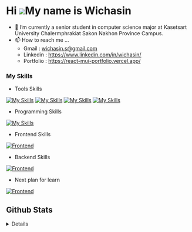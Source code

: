 Hi ![](https://user-images.githubusercontent.com/18350557/176309783-0785949b-9127-417c-8b55-ab5a4333674e.gif)My name is Wichasin
================================================================================================================================



- 🌱 I’m currently a senior student in computer science major at Kasetsart University Chalermphrakiat Sakon Nakhon Province Campus.
- 📫 How to reach me ...
   - Gmail : wichasin.s@gmail.com
   - Linkedin : https://www.linkedin.com/in/wichasin/
   - Portfolio : https://react-mui-portfolio.vercel.app/




### My Skills
- Tools Skills

[![My Skills](https://skillicons.dev/icons?i=vscode)](https://github.com/mskerz)
[![My Skills](https://skillicons.dev/icons?i=postman)](https://github.com/mskerz)
[![My Skills](https://skillicons.dev/icons?i=docker)](https://github.com/mskerz)
[![My Skills](https://skillicons.dev/icons?i=github)](https://github.com/mskerz)

- Programming Skills

[![My Skills](https://skillicons.dev/icons?i=html,css,js,php,ts,dart,java,python)](https://github.com/mskerz)
 

- Frontend Skills 

[![Frontend](https://skillicons.dev/icons?i=angular,bootstrap,react,flutter)](https://github.com/mskerz)


- Backend Skills 

[![Frontend](https://skillicons.dev/icons?i=express,nodejs,fastapi,laravel)](https://github.com/mskerz)


- Next plan for learn 

[![Frontend](https://skillicons.dev/icons?i=nextjs,spring)](https://github.com/mskerz)



## Github Stats
<details>
<p align="center">
  <a href="https://github.com/mskerz">
    <img src="http://github-profile-summary-cards.vercel.app/api/cards/profile-details?username=mskerz&theme=dark" />
  </a>
   <a href="https://github.com/mskerz">
      <img src="https://github-readme-streak-stats.herokuapp.com?user=mskerz&theme=dark&hide_border=true"  />  
   </a>
  <a href="https://github.com/BossBoxing">
    <img src="http://github-profile-summary-cards.vercel.app/api/cards/stats?username=mskerz&theme=dark" />
  </a>
</p>
</details>

  
<!---
mskerz/mskerz is a ✨ special ✨ repository because its `README.md` (this file) appears on your GitHub profile.
You can click the Preview link to take a look at your changes.
--->
